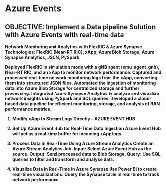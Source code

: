# Azure Events
## <b> OBJECTIVE: Implement a Data pipeline Solution with Azure Events with real-time data


Network Monitoring and Analytics with FlexRIC & Azure Synapse
Technologies: FlexRIC (Near-RT RIC), xApp, Azure Blob Storage, Azure Synapse Analytics, JSON, PySpark

  Deployed FlexRIC in simulation mode with a gNB agent (emu_agent_gnb), Near-RT RIC, and an xApp to monitor network performance.
  Captured and processed real-time network monitoring logs from the xApp, converting them into structured JSON files.
  Automated the ingestion of monitoring data into Azure Blob Storage for centralized storage and further processing.
  Integrated Azure Synapse Analytics to analyze and visualize network insights using PySpark and SQL queries.
  Developed a cloud-based data pipeline for efficient monitoring, storage, and analysis of RAN performance metrics.

  1. Modify xApp to Stream Logs Directly – AZURE EVENT HUB
  
  2. Set Up Azure Event Hub for Real-Time Data Ingestion
  Azure Event Hub will act as a real-time buffer for incoming xApp logs.
  
  3. Process Data in Real-Time Using Azure Stream Analytics
  Create an Azure Stream Analytics Job.
  Input: Select Azure Event Hub as the source.
  Output: Send processed data to Blob Storage.
  Query: Use SQL queries to filter and transform and analyse data.
  
  4. Visualize Data in Real-Time in Azure Synapse
  Use Power BI to create real-time visualizations.
  Query the Synapse table in real-time to track network performance.
